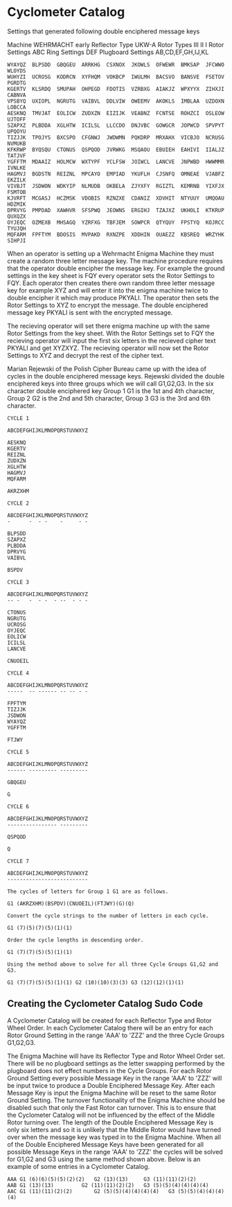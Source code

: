 # Cyclometer Catalog

Settings that generated following double enciphered message keys

Machine WEHRMACHT early
Reflector Type UKW-A
Rotor Types III II I
Rotor Settings ABC
Ring Settings DEF
Plugboard Settings AB,CD,EF,GH,IJ,KL

```
WYAYQZ	BLPSDD	GBQGEU	ARRKHG	CSXNOX	JKOWLS	OFWEWR	BMKSAP	JFCWWO	WLOYDS
WUHYZI	UCROSG	KODRCN	XYFHQM	VOKBCP	IWULMH	BACSVO	BANSVE	FSETOV	PGRDTG
KGERTV	KLSRDQ	SMUPAH	OHPEGD	FDOTIS	VZRBXG	AIAKJZ	WPXYYX	ZIHXJI	CABNVA
VPSBYQ	UXIOPL	NGRUTG	VAIBVL	DDLVIW	OWEEMV	AKOKLS	IMBLAA	UZDOXN	LOBCCA
AESKNQ	TMVJAT	EOLICW	ZUDXZN	EIZIJK	VEABNZ	FCNTSE	ROHZCI	OSLEOW	UJTOFF
SZAPXZ	PLBDDA	XGLHTW	ICILSL	LLCCDO	DNJVBC	GOWGCR	JOPWCD	SPVPYT	UPQOYU
TIZJJK	TPOJYS	BXCSPO	CFGNWJ	JWDWMN	PQKDRP	MRXAHX	VICBJO	NCRUSG	NVMUKB
KFKRWP	BYQSQU	CTONUS	QSPQOD	JVRWKG	MSQAOU	EBUIEH	EAHIVI	IIALJZ	TATJVF
YGFFTM	MDAAIZ	HOLMCW	WXTYPF	YCLFSW	JOIWCL	LANCVE	JNPWBD	HWWMMR	IVNLKE
HAGMVJ	BGDSTN	REIZNL	MPCAYO	EMPIAD	YKUFLH	CJSNFQ	OMNEAE	VJABFZ	EKZILK
VIVBJT	JSDWON	WDKYIP	NLMUDB	OKBELA	ZJYXFY	RGIZTL	KEMRNB	YIXFJX	FSMTOB
KJVRFT	MCGASJ	HCZMSK	VDOBIS	RZNZXE	CDANIZ	XDVHIT	NTYUUY	UMQOAU	HDZMIK
DPRVYG	PMPDAD	XAWHVR	SFSPWQ	JEOWNS	ERGIHJ	TZAJXZ	UKHOLI	KTKRUP	QUXQZX
OYJEQC	OZMEXB	MHSAGQ	YZRFXG	TBFJEM	SOWPCR	QTYQUY	FPSTYQ	KOJRCC	TYUJQH
MQFARM	FPFTYM	BDOSIS	MVPAKD	RXNZPE	XDDHIN	OUAEZZ	KBSREQ	WRZYHK	SIHPJI
```

When an operator is setting up a Wehrmacht Enigma Machine they must create a random three letter message key.
The machine procedure requires that the operator double encipher the message key. For example the ground settings
in the key sheet is FQY every operator sets the Rotor Settings to FQY. Each operator then creates there own random 
three letter message key for example XYZ and will enter it into the enigma machine twice to double encipher it which 
may produce PKYALI. The operator then sets the Rotor Settings to XYZ to encrypt the message. The double enciphered 
message key PKYALI is sent with the encrypted message.

The recieving operator will set there enigma machine up with the same Rotor Settings from the key sheet. With 
the Rotor Settings set to FQY the recieving operator will input the first six letters in the recieved cipher text 
PKYALI and get XYZXYZ. The recieving operator will now set the Rotor Settings to XYZ and decrypt the rest of the 
cipher text.

Marian Rejewski of the Polish Cipher Bureau came up with the idea of cycles in the double enciphered message keys.
Rejewski divided the double enciphered keys into three groups which we will call G1,G2,G3. In the six character
double enciphered key Group 1 G1 is the 1st and 4th character, Group 2 G2 is the 2nd and 5th character, Group 3 G3 
is the 3rd and 6th character.

```
CYCLE 1

ABCDEFGHIJKLMNOPQRSTUVWXYZ

AESKNQ
KGERTV
REIZNL
ZUDXZN
XGLHTW
HAGMVJ
MQFARM

AKRZXHM

CYCLE 2

ABCDEFGHIJKLMNOPQRSTUVWXYZ
-      -  - -    -     - -

BLPSDD
SZAPXZ
PLBDDA
DPRVYG
VAIBVL

BSPDV

CYCLE 3

ABCDEFGHIJKLMNOPQRSTUVWXYZ
-- -   -  - -  - --  - - -

CTONUS
NGRUTG
UCROSG
OYJEQC
EOLICW
ICILSL
LANCVE

CNUOEIL

CYCLE 4

ABCDEFGHIJKLMNOPQRSTUVWXYZ
-----  -- ------ -- -- - -

FPFTYM
TIZJJK
JSDWON
WYAYQZ
YGFFTM

FTJWY

CYCLE 5

ABCDEFGHIJKLMNOPQRSTUVWXYZ
------ --------- ---------

GBQGEU

G

CYCLE 6

ABCDEFGHIJKLMNOPQRSTUVWXYZ
---------------- ---------

QSPQOD

Q

CYCLE 7

ABCDEFGHIJKLMNOPQRSTUVWXYZ
--------------------------

The cycles of letters for Group 1 G1 are as follows.

G1 (AKRZXHM)(BSPDV)(CNUOEIL)(FTJWY)(G)(Q)

Convert the cycle strings to the number of letters in each cycle.

G1 (7)(5)(7)(5)(1)(1)

Order the cycle lengths in descending order.

G1 (7)(7)(5)(5)(1)(1)

Using the method above to solve for all three Cycle Groups G1,G2 and G3.

G1 (7)(7)(5)(5)(1)(1) G2 (10)(10)(3)(3) G3 (12)(12)(1)(1)
```



## Creating the Cyclometer Catalog Sudo Code

A Cyclometer Catalog will be created for each Reflector Type and Rotor Wheel Order.
In each Cyclometer Catalog there will be an entry for each Rotor Ground Setting in the range 'AAA' to 'ZZZ' and the three Cycle Groups G1,G2,G3.

The Enigma Machine will have its Reflector Type and Rotor Wheel Order set.
There will be no plugboard settings as the letter swapping performed by the plugboard does not effect numbers in the Cycle Groups.
For each Rotor Ground Setting every possible Message Key in the range 'AAA' to 'ZZZ' will be input twice to produce a Double Enciphered Message Key.
After each Message Key is input the Enigma Machine will be reset to the same Rotor Ground Setting.
The turnover functionality of the Enigma Machine should be disabled such that only the Fast Rotor can turnover.
This is to ensure that the Cyclometer Catalog will not be influenced by the effect of the Middle Rotor turning over.
The length of the Double Enciphered Message Key is only six letters and so it is unlikely that the Middle Rotor would have turned over when the message key was typed in to the Enigma Machine.
When all of the Double Enciphered Message Keys have been generated for all possible Message Keys in the range 'AAA' to 'ZZZ' the cycles will be solved for G1,G2 and G3 using the same method shown above.
Below is an example of some entries in a Cyclometer Catalog.

```
AAA G1 (6)(6)(5)(5)(2)(2)	G2 (13)(13)		G3 (11)(11)(2)(2)
AAB G1 (13)(13)			G2 (11)(11)(2)(2)	G3 (5)(5)(4)(4)(4)(4)
AAC G1 (11)(11)(2)(2)		G2 (5)(5)(4)(4)(4)(4)	G3 (5)(5)(4)(4)(4)(4)
```
